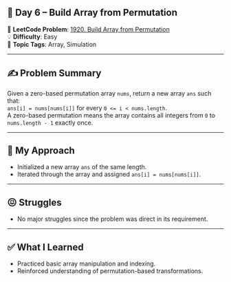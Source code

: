 ## 📅 **Day 6 – Build Array from Permutation**  
🔗 **LeetCode Problem**: [1920. Build Array from Permutation](https://leetcode.com/problems/build-array-from-permutation)  
💡 **Difficulty**: Easy  
🧠 **Topic Tags**: Array, Simulation  

---

## ✍️ **Problem Summary**  
Given a zero-based permutation array `nums`, return a new array `ans` such that:  
`ans[i] = nums[nums[i]]` for every `0 <= i < nums.length`.  
A zero-based permutation means the array contains all integers from `0` to `nums.length - 1` exactly once.

---

## 🚧 **My Approach**  
- Initialized a new array `ans` of the same length.
- Iterated through the array and assigned `ans[i] = nums[nums[i]]`.

---

## 😖 **Struggles**  
- No major struggles since the problem was direct in its requirement.

---

## ✅ **What I Learned**  
- Practiced basic array manipulation and indexing.
- Reinforced understanding of permutation-based transformations.

